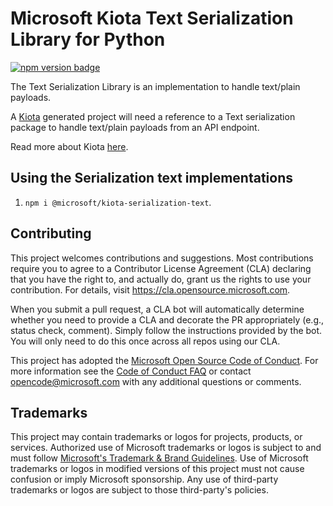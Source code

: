 # Microsoft Kiota Text Serialization Library for Python

[![npm version badge](https://img.shields.io/npm/v/@microsoft/kiota-serialization-text?color=blue)](https://www.npmjs.com/package/@microsoft/kiota-serialization-text)

The Text Serialization Library is an implementation to handle text/plain payloads.

A [Kiota](https://github.com/microsoft/kiota) generated project will need a reference to a Text serialization package to handle text/plain payloads from an API endpoint.

Read more about Kiota [here](https://github.com/microsoft/kiota/blob/main/README.md).

## Using the Serialization text implementations

1. `npm i @microsoft/kiota-serialization-text`.

## Contributing

This project welcomes contributions and suggestions.  Most contributions require you to agree to a
Contributor License Agreement (CLA) declaring that you have the right to, and actually do, grant us
the rights to use your contribution. For details, visit <https://cla.opensource.microsoft.com>.

When you submit a pull request, a CLA bot will automatically determine whether you need to provide
a CLA and decorate the PR appropriately (e.g., status check, comment). Simply follow the instructions
provided by the bot. You will only need to do this once across all repos using our CLA.

This project has adopted the [Microsoft Open Source Code of Conduct](https://opensource.microsoft.com/codeofconduct/).
For more information see the [Code of Conduct FAQ](https://opensource.microsoft.com/codeofconduct/faq/) or
contact [opencode@microsoft.com](mailto:opencode@microsoft.com) with any additional questions or comments.

## Trademarks

This project may contain trademarks or logos for projects, products, or services. Authorized use of Microsoft
trademarks or logos is subject to and must follow
[Microsoft's Trademark & Brand Guidelines](https://www.microsoft.com/en-us/legal/intellectualproperty/trademarks/usage/general).
Use of Microsoft trademarks or logos in modified versions of this project must not cause confusion or imply Microsoft sponsorship.
Any use of third-party trademarks or logos are subject to those third-party's policies.
